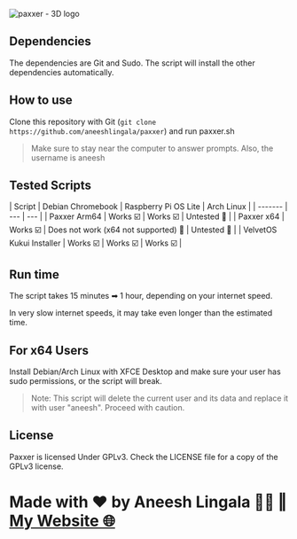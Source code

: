 ![paxxer - 3D logo](https://github.com/aneeshlingala/paxxer/assets/87113916/ff90e289-eb0f-4afe-8687-090930078b10)

## Dependencies
The dependencies are Git and Sudo. The script will install the other dependencies automatically.

## How to use
Clone this repository with Git (``git clone https://github.com/aneeshlingala/paxxer``) and run paxxer.sh

> Make sure to stay near the computer to answer prompts. Also, the username is aneesh

## Tested Scripts

| Script | Debian Chromebook | Raspberry Pi OS Lite | Arch Linux |
| ------- | --- | --- |
| Paxxer Arm64 | Works ☑️ | Works ☑️ | Untested 🚫 |
| Paxxer x64 | Works ☑️ | Does not work (x64 not supported) 🚫 | Untested 🚫 |
| VelvetOS Kukui Installer | Works ☑️ | Works ☑️ | Works ☑️ |

## Run time
The script takes 15 minutes ➡ 1 hour, depending on your internet speed.

In very slow internet speeds, it may take even longer than the estimated time.

## For x64 Users

Install Debian/Arch Linux with XFCE Desktop and make sure your user has sudo permissions, or the script will break.

> Note: This script will delete the current user and its data and replace it with user "aneesh". Proceed with caution.

## License
Paxxer is licensed Under GPLv3. Check the LICENSE file for a copy of the GPLv3 license.

# Made with ♥ by Aneesh Lingala 👨‍💻 ‖ [My Website 🌐](https://aneeshlingala.github.io)
